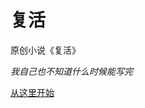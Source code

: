 # 复活

原创小说《复活》

*我自己也不知道什么时候能写完*

[从这里开始](https://github.com/fumoliufenyi/fuhuo/blob/master/1-10.md)

